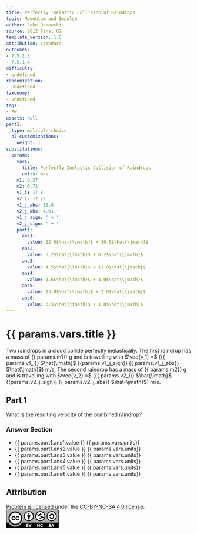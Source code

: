 ```yaml
---
title: Perfectly Inelastic Collision of Raindrops
topic: Momentum and Impulse
author: Jake Bobowski
source: 2012 Final Q2
template_version: 1.0
attribution: standard
outcomes:
- 7.5.1.3
- 7.5.1.4
difficulty:
- undefined
randomization:
- undefined
taxonomy:
- undefined
tags:
- PW
assets: null
part1:
  type: multiple-choice
  pl-customizations:
    weight: 1
substitutions:
  params:
    vars:
      title: Perfectly Inelastic Collision of Raindrops
      units: m/s
    m1: 0.27
    m2: 0.72
    v1_i: 17.8
    v2_i: -2.22
    v1_j_abs: 16.8
    v2_j_abs: 4.91
    v1_j_sign: ' + '
    v2_j_sign: ' + '
    part1:
      ans1:
        value: 12.0$\hat{\imath}$ + 30.0$\hat{\jmath}$
      ans2:
        value: 3.2$\hat{\imath}$ + 8.2$\hat{\jmath}$
      ans3:
        value: 4.5$\hat{\imath}$ + 11.0$\hat{\jmath}$
      ans4:
        value: 1.6$\hat{\imath}$ + 4.0$\hat{\jmath}$
      ans5:
        value: 13.0$\hat{\imath}$ + 2.0$\hat{\jmath}$
      ans6:
        value: 6.5$\hat{\imath}$ + 1.0$\hat{\jmath}$
---
```

# {{ params.vars.title }}
Two raindrops in a cloud collide perfectly inelastically. The first raindrop has a mass of {{ params.m1}} g and is travelling with $\vec{v_1} =$ ({{ params.v1_i}} $\hat{\imath}$ {{params.v1_j_sign}} {{ params.v1_j_abs}} $\hat{\jmath}$) m/s.
The second raindrop has a mass of {{ params.m2}} g and is travelling with $\vec{v_2} =$ ({{ params.v2_i}} $\hat{\imath}$ {{params.v2_j_sign}} {{ params.v2_j_abs}} $\hat{\jmath}$) m/s.

## Part 1

What is the resulting velocity of the combined raindrop?

### Answer Section

- {{ params.part1.ans1.value }} {{ params.vars.units}}
- {{ params.part1.ans2.value }} {{ params.vars.units}}
- {{ params.part1.ans3.value }} {{ params.vars.units}}
- {{ params.part1.ans4.value }} {{ params.vars.units}}
- {{ params.part1.ans5.value }} {{ params.vars.units}}
- {{ params.part1.ans6.value }} {{ params.vars.units}}

## Attribution

Problem is licensed under the [CC-BY-NC-SA 4.0 license](https://creativecommons.org/licenses/by-nc-sa/4.0/).<br> ![The Creative Commons 4.0 license requiring attribution-BY, non-commercial-NC, and share-alike-SA license.](https://raw.githubusercontent.com/firasm/bits/master/by-nc-sa.png)